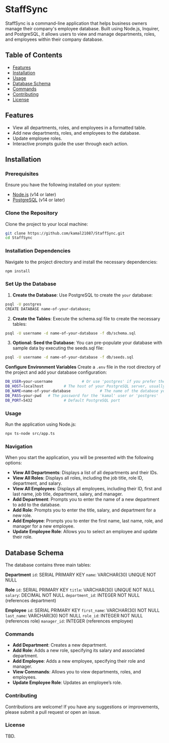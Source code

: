 # **StaffSync**

StaffSync is a command-line application that helps business owners manage their company's employee database. Built using Node.js, Inquirer, and PostgreSQL, it allows users to view and manage departments, roles, and employees within their company database.

## **Table of Contents**

- [Features](#features)
- [Installation](#installation)
- [Usage](#usage)
- [Database Schema](#database-schema)
- [Commands](#commands)
- [Contributing](#contributing)
- [License](#license)

## **Features**

- View all departments, roles, and employees in a formatted table.
- Add new departments, roles, and employees to the database.
- Update employee roles.
- Interactive prompts guide the user through each action.

## **Installation**

### **Prerequisites**

Ensure you have the following installed on your system:

- [Node.js](https://nodejs.org/) (v14 or later)
- [PostgreSQL](https://www.postgresql.org/) (v14 or later)

### **Clone the Repository**

Clone the project to your local machine:

```bash
git clone https://github.com/kamal21087/StaffSync.git
cd StaffSync
```

### **Installation Dependencies**
Navigate to the project directory and install the necessary dependencies:
```bash 
npm install
```
### **Set Up the Database**
1. **Create the Database**:
Use PostgreSQL to create the ```your``` database:

```bash
psql -U postgres
CREATE DATABASE name-of-your-database;
```
2. **Create the Tables**:
Execute the schema.sql file to create the necessary tables:

```bash
psql -U username -d name-of-your-database -f db/schema.sql
```
3. **Optional: Seed the Database**:
You can pre-populate your database with sample data by executing the seeds.sql file:

```bash
psql -U username -d name-of-your-database -f db/seeds.sql
```
**Configure Environment Variables**
Create a `.env` file in the root directory of the project and add your database configuration:

```bash
DB_USER=your-username             # Or use 'postgres' if you prefer the superuser
DB_HOST=localhost         # The host of your PostgreSQL server, usually localhost
DB_NAME=name-of-your-database             # The name of the database you created
DB_PASS=your-pwd   # The password for the 'kamal' user or 'postgres'
DB_PORT=5432              # Default PostgreSQL port
```
### **Usage**
Run the application using Node.js:

```bash
npx ts-node src/app.ts
```
### **Navigation**
When you start the application, you will be presented with the following options: 
- **View All Departments**: Displays a list of all departments and their IDs. 
- **View All Roles**: Displays all roles, including the job title, role ID, department, and salary. 
- **View All Employees**: Displays all employees, including their ID, first and last name, job title, department, salary, and manager. 
- **Add Department**: Prompts you to enter the name of a new department to add to the database. 
- **Add Role**: Prompts you to enter the title, salary, and department for a new role.
- **Add Employee**: Prompts you to enter the first name, last name, role, and manager for a new employee. 
- **Update Employee Role**: Allows you to select an employee and update their role.

## **Database Schema**
The database contains three main tables:

**Department**
`id`: SERIAL PRIMARY KEY
`name`: VARCHAR(30) UNIQUE NOT NULL

**Role**
`id`: SERIAL PRIMARY KEY
`title`: VARCHAR(30) UNIQUE NOT NULL
`salary`: DECIMAL NOT NULL
`department_id`: INTEGER NOT NULL (references department)

**Employee**
`id`: SERIAL PRIMARY KEY
`first_name`: VARCHAR(30) NOT NULL
`last_name`: VARCHAR(30) NOT NULL
`role_id`: INTEGER NOT NULL (references role)
`manager_id`: INTEGER (references employee)

### **Commands**
- **Add Department**: Creates a new department. 
- **Add Role**: Adds a new role, specifying its salary and associated department. 
- **Add Employee**: Adds a new employee, specifying their role and manager. 
- **View Commands**: Allows you to view departments, roles, and employees. 
- **Update Employee Role**: Updates an employee’s role. 

### **Contributing**
Contributions are welcome! If you have any suggestions or improvements, please submit a pull request or open an issue.

### **License**
TBD. 
